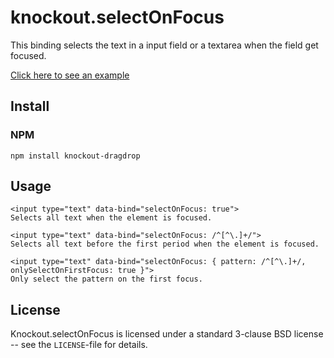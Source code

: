 # knockout.selectOnFocus

This binding selects the text in a input field or a textarea when the field get focused.

[Click here to see an example](http://one-com.github.io/knockout-select-on-focus/)

## Install

### NPM

`npm install knockout-dragdrop`

## Usage

    <input type="text" data-bind="selectOnFocus: true">
    Selects all text when the element is focused.

    <input type="text" data-bind="selectOnFocus: /^[^\.]+/">
    Selects all text before the first period when the element is focused.

    <input type="text" data-bind="selectOnFocus: { pattern: /^[^\.]+/, onlySelectOnFirstFocus: true }">
    Only select the pattern on the first focus.

## License

Knockout.selectOnFocus is licensed under a standard 3-clause BSD license -- see the `LICENSE`-file for details.
